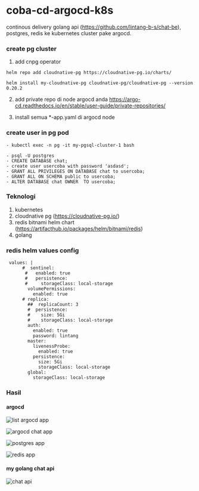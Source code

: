 # coba-cd-argocd-k8s
continous delivery golang api (https://github.com/lintang-b-s/chat-be), postgres, redis ke kubernetes cluster pake argocd.

### create pg cluster
1. add cnpg operator
```
helm repo add cloudnative-pg https://cloudnative-pg.io/charts/

helm install my-cloudnative-pg cloudnative-pg/cloudnative-pg --version 0.20.2
```
2. add private repo di node argocd anda
https://argo-cd.readthedocs.io/en/stable/user-guide/private-repositories/

3. install semua *-app.yaml di argocd node


### create user in pg pod
```
- kubectl exec -n pg -it my-pgsql-cluster-1 bash

- psql -U postgres
- CREATE DATABASE chat;
- create user usercoba with password 'asdasd';
- GRANT ALL PRIVILEGES ON DATABASE chat to usercoba;
- GRANT ALL ON SCHEMA public to usercoba;
- ALTER DATABASE chat OWNER  TO usercoba;
```

### Teknologi
1. kubernetes
2. cloudnative pg (https://cloudnative-pg.io/)
3. redis bitnami helm chart (https://artifacthub.io/packages/helm/bitnami/redis)
4. golang

### redis helm values config
```
 values: |
      #  sentinel:
       #   enabled: true
       #   persistence:
       #     storageClass: local-storage
        volumePermissions:
          enabled: true
      # replica:
        ##  replicaCount: 3
        #  persistence:
        #    size: 5Gi
        #    storageClass: local-storage
        auth:
          enabled: true
          password: lintang
        master:
          livenessProbe:
            enabled: true
          persistence:
            size: 5Gi
            storageClass: local-storage
        global:
          storageClass: local-storage
```

### Hasil
#### argocd

![list argocd app](https://res.cloudinary.com/tutorial-lntng/image/upload/v1713867776/Screenshot_from_2024-04-23_16-29-54_xlkmd5.png)

![argocd chat app](https://res.cloudinary.com/tutorial-lntng/image/upload/v1713867602/chat_mmq1cd.png)

![postgres app](https://res.cloudinary.com/tutorial-lntng/image/upload/v1713867602/postgres_kircv2.png)

![redis app](https://res.cloudinary.com/tutorial-lntng/image/upload/v1713867602/redis_mkvs9v.png)

#### my golang chat api
![chat api](https://res.cloudinary.com/tutorial-lntng/image/upload/v1713867608/Screenshot_from_2024-04-23_17-18-40_wlzvkx.png)
